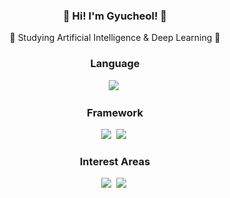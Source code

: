 <h3 align="center">🤗 Hi! I'm Gyucheol! 🤗</h3>
<p align="center">🤖 Studying Artificial Intelligence & Deep Learning 🤖</p>
<h3 align="center">Language</h3>
<p align="center">
  <img src="https://img.shields.io/badge/Python-3776AB?style=flat-square&logo=Python&logoColor=white"/>&nbsp;
<h3 align="center">Framework</h3>
<p align="center">
  <img src="https://img.shields.io/badge/PyTorch-EE4C2C?style=flat-square&logo=PyTorch&logoColor=white"/>&nbsp;
  <img src="https://img.shields.io/badge/Hugging%20Face-FF6F00?style=flat-square&logo=huggingface&logoColor=white"/>&nbsp;
<h3 align="center">Interest Areas</h3>
<p align="center">
  <img src="https://img.shields.io/badge/Computer%20Vision-FF6F00?style=flat-square&logo=computer-vision&logoColor=white"/>&nbsp;
  <img src="https://img.shields.io/badge/NLP-3D8B37?style=flat-square&logo=natural-language-processing&logoColor=white"/>&nbsp;
</p>
